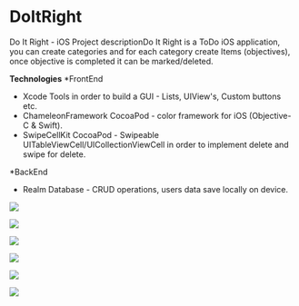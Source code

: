 # DoItRight

Do It Right - iOS
Project descriptionDo It Right is a ToDo iOS application, you can create categories and for each category create Items (objectives), once objective is completed it can be marked/deleted.

**Technologies**
*FrontEnd
- Xcode Tools in order to build a GUI - Lists, UIView's, Custom buttons etc. 
- ChameleonFramework CocoaPod - color framework for iOS (Objective-C & Swift).
- SwipeCellKit CocoaPod - Swipeable UITableViewCell/UICollectionViewCell in order to implement delete and swipe for delete.

*BackEnd
- Realm Database - CRUD operations, users data save locally on device.

![](https://github.com/LazarofShalev/DoItRight/blob/master/ScreenShots/Simulator%20Screen%20Shot%20-%20iPhone%20Xʀ%20-%202019-07-14%20at%2012.14.33.png)

![](https://github.com/LazarofShalev/DoItRight/blob/master/ScreenShots/Simulator%20Screen%20Shot%20-%20iPhone%20Xʀ%20-%202019-07-14%20at%2012.14.37.png)

![](https://github.com/LazarofShalev/DoItRight/blob/master/ScreenShots/Simulator%20Screen%20Shot%20-%20iPhone%20Xʀ%20-%202019-07-14%20at%2012.14.39.png)

![](https://github.com/LazarofShalev/DoItRight/blob/master/ScreenShots/Simulator%20Screen%20Shot%20-%20iPhone%20Xʀ%20-%202019-07-14%20at%2012.15.48.png)

![](https://github.com/LazarofShalev/DoItRight/blob/master/ScreenShots/Simulator%20Screen%20Shot%20-%20iPhone%20Xʀ%20-%202019-07-14%20at%2012.15.58.png)

![](https://github.com/LazarofShalev/DoItRight/blob/master/ScreenShots/Simulator%20Screen%20Shot%20-%20iPhone%20Xʀ%20-%202019-07-14%20at%2012.16.04.png)
